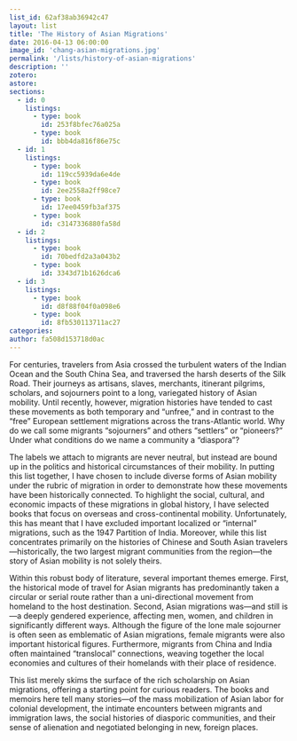 ```yaml
---
list_id: 62af38ab36942c47
layout: list
title: 'The History of Asian Migrations'
date: 2016-04-13 06:00:00
image_id: 'chang-asian-migrations.jpg'
permalink: '/lists/history-of-asian-migrations'
description: ''
zotero: 
astore: 
sections: 
  - id: 0
    listings:
      - type: book
        id: 253f8bfec76a025a
      - type: book
        id: bbb4da816f86e75c
  - id: 1
    listings:
      - type: book
        id: 119cc5939da6e4de
      - type: book
        id: 2ee2558a2ff98ce7
      - type: book
        id: 17ee0459fb3af375
      - type: book
        id: c3147336880fa58d
  - id: 2
    listings:
      - type: book
        id: 70bedfd2a3a043b2
      - type: book
        id: 3343d71b1626dca6
  - id: 3
    listings:
      - type: book
        id: d8f88f04f0a098e6
      - type: book
        id: 8fb530113711ac27
categories:
author: fa508d153718d0ac
---
```

For centuries, travelers from Asia crossed the turbulent waters of the Indian Ocean and the South China Sea, and traversed the harsh deserts of the Silk Road. Their journeys as artisans, slaves, merchants, itinerant pilgrims, scholars, and sojourners point to a long, variegated history of Asian mobility. Until recently, however, migration histories have tended to cast these movements as both temporary and “unfree,” and in contrast to the “free” European settlement migrations across the trans-Atlantic world. Why do we call some migrants “sojourners” and others “settlers” or “pioneers?” Under what conditions do we name a community a “diaspora”? 

The labels we attach to migrants are never neutral, but instead are bound up in the politics and historical circumstances of their mobility. In putting this list together, I have chosen to include diverse forms of Asian mobility under the rubric of migration in order to demonstrate how these movements have been historically connected. To highlight the social, cultural, and economic impacts of these migrations in global history, I have selected books that focus on overseas and cross-continental mobility. Unfortunately, this has meant that I have excluded important localized or “internal” migrations, such as the 1947 Partition of India. Moreover, while this list concentrates primarily on the histories of Chinese and South Asian travelers—historically, the two largest migrant communities from the region—the story of Asian mobility is not solely theirs.

Within this robust body of literature, several important themes emerge. First, the historical mode of travel for Asian migrants has predominantly taken a circular or serial route rather than a uni-directional movement from homeland to the host destination. Second, Asian migrations was—and still is—a deeply gendered experience, affecting men, women, and children in significantly different ways. Although the figure of the lone male sojourner is often seen as emblematic of Asian migrations, female migrants were also important historical figures. Furthermore, migrants from China and India often maintained “translocal” connections, weaving together the local economies and cultures of their homelands with their place of residence.

This list merely skims the surface of the rich scholarship on Asian migrations, offering a starting point for curious readers. The books and memoirs here tell many stories—of the mass mobilization of Asian labor for colonial development, the intimate encounters between migrants and immigration laws, the social histories of diasporic communities, and their sense of alienation and negotiated belonging in new, foreign places.
